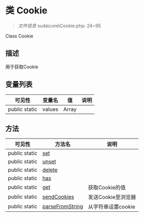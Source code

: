 #  类 Cookie

> *文件信息* suda\core\Cookie.php: 24~95

Class Cookie

## 描述

用于获取Cookie





## 变量列表
| 可见性 |  变量名  |  值| 说明 |
|--------|----|---|---|
| public static  | values | Array | | 



## 方法


| 可见性 | 方法名 | 说明 |
|--------|-------|------|
| public static|[set](Cookie/set.md) |  |
| public static|[unset](Cookie/unset.md) |  |
| public static|[delete](Cookie/delete.md) |  |
| public static|[has](Cookie/has.md) |  |
| public static|[get](Cookie/get.md) | 获取Cookie的值 |
| public static|[sendCookies](Cookie/sendCookies.md) | 发送Cookie至浏览器 |
| public static|[parseFromString](Cookie/parseFromString.md) | 从字符串设置cookie |
